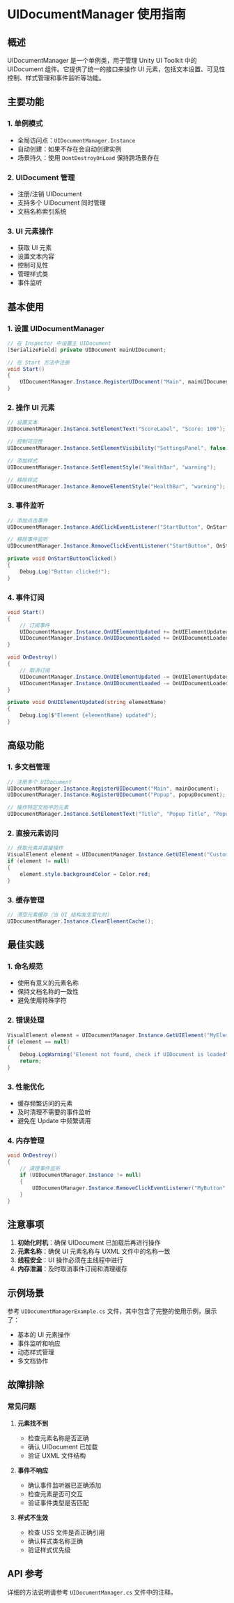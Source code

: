 # UIDocumentManager 使用指南

## 概述

UIDocumentManager 是一个单例类，用于管理 Unity UI Toolkit 中的 UIDocument 组件。它提供了统一的接口来操作 UI 元素，包括文本设置、可见性控制、样式管理和事件监听等功能。

## 主要功能

### 1. 单例模式
- 全局访问点：`UIDocumentManager.Instance`
- 自动创建：如果不存在会自动创建实例
- 场景持久：使用 `DontDestroyOnLoad` 保持跨场景存在

### 2. UIDocument 管理
- 注册/注销 UIDocument
- 支持多个 UIDocument 同时管理
- 文档名称索引系统

### 3. UI 元素操作
- 获取 UI 元素
- 设置文本内容
- 控制可见性
- 管理样式类
- 事件监听

## 基本使用

### 1. 设置 UIDocumentManager

```csharp
// 在 Inspector 中设置主 UIDocument
[SerializeField] private UIDocument mainUIDocument;

// 在 Start 方法中注册
void Start()
{
    UIDocumentManager.Instance.RegisterUIDocument("Main", mainUIDocument);
}
```

### 2. 操作 UI 元素

```csharp
// 设置文本
UIDocumentManager.Instance.SetElementText("ScoreLabel", "Score: 100");

// 控制可见性
UIDocumentManager.Instance.SetElementVisibility("SettingsPanel", false);

// 添加样式
UIDocumentManager.Instance.SetElementStyle("HealthBar", "warning");

// 移除样式
UIDocumentManager.Instance.RemoveElementStyle("HealthBar", "warning");
```

### 3. 事件监听

```csharp
// 添加点击事件
UIDocumentManager.Instance.AddClickEventListener("StartButton", OnStartButtonClicked);

// 移除事件监听
UIDocumentManager.Instance.RemoveClickEventListener("StartButton", OnStartButtonClicked);

private void OnStartButtonClicked()
{
    Debug.Log("Button clicked!");
}
```

### 4. 事件订阅

```csharp
void Start()
{
    // 订阅事件
    UIDocumentManager.Instance.OnUIElementUpdated += OnUIElementUpdated;
    UIDocumentManager.Instance.OnUIDocumentLoaded += OnUIDocumentLoaded;
}

void OnDestroy()
{
    // 取消订阅
    UIDocumentManager.Instance.OnUIElementUpdated -= OnUIElementUpdated;
    UIDocumentManager.Instance.OnUIDocumentLoaded -= OnUIDocumentLoaded;
}

private void OnUIElementUpdated(string elementName)
{
    Debug.Log($"Element {elementName} updated");
}
```

## 高级功能

### 1. 多文档管理

```csharp
// 注册多个 UIDocument
UIDocumentManager.Instance.RegisterUIDocument("Main", mainDocument);
UIDocumentManager.Instance.RegisterUIDocument("Popup", popupDocument);

// 操作特定文档中的元素
UIDocumentManager.Instance.SetElementText("Title", "Popup Title", "Popup");
```

### 2. 直接元素访问

```csharp
// 获取元素并直接操作
VisualElement element = UIDocumentManager.Instance.GetUIElement("CustomElement");
if (element != null)
{
    element.style.backgroundColor = Color.red;
}
```

### 3. 缓存管理

```csharp
// 清空元素缓存（当 UI 结构发生变化时）
UIDocumentManager.Instance.ClearElementCache();
```

## 最佳实践

### 1. 命名规范
- 使用有意义的元素名称
- 保持文档名称的一致性
- 避免使用特殊字符

### 2. 错误处理
```csharp
VisualElement element = UIDocumentManager.Instance.GetUIElement("MyElement");
if (element == null)
{
    Debug.LogWarning("Element not found, check if UIDocument is loaded");
    return;
}
```

### 3. 性能优化
- 缓存频繁访问的元素
- 及时清理不需要的事件监听
- 避免在 Update 中频繁调用

### 4. 内存管理
```csharp
void OnDestroy()
{
    // 清理事件监听
    if (UIDocumentManager.Instance != null)
    {
        UIDocumentManager.Instance.RemoveClickEventListener("MyButton", OnButtonClicked);
    }
}
```

## 注意事项

1. **初始化时机**：确保 UIDocument 已加载后再进行操作
2. **元素名称**：确保 UI 元素名称与 UXML 文件中的名称一致
3. **线程安全**：UI 操作必须在主线程中进行
4. **内存泄漏**：及时取消事件订阅和清理缓存

## 示例场景

参考 `UIDocumentManagerExample.cs` 文件，其中包含了完整的使用示例，展示了：
- 基本的 UI 元素操作
- 事件监听和响应
- 动态样式管理
- 多文档协作

## 故障排除

### 常见问题

1. **元素找不到**
   - 检查元素名称是否正确
   - 确认 UIDocument 已加载
   - 验证 UXML 文件结构

2. **事件不响应**
   - 确认事件监听器已正确添加
   - 检查元素是否可交互
   - 验证事件类型是否匹配

3. **样式不生效**
   - 检查 USS 文件是否正确引用
   - 确认样式类名称正确
   - 验证样式优先级

## API 参考

详细的方法说明请参考 `UIDocumentManager.cs` 文件中的注释。 
